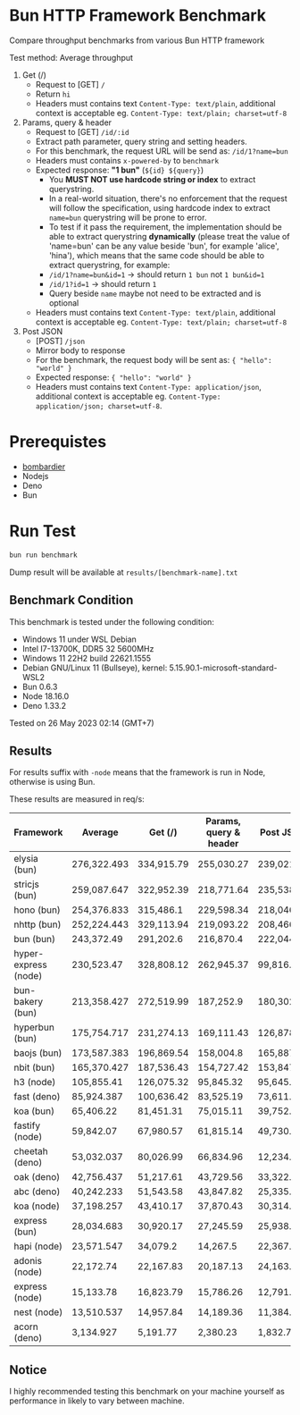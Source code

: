 # Bun HTTP Framework Benchmark

Compare throughput benchmarks from various Bun HTTP framework

Test method: Average throughput

1. Get (/)
    - Request to [GET] `/`
    - Return `hi`
    - Headers must contains text `Content-Type: text/plain`, additional context is acceptable eg. `Content-Type: text/plain; charset=utf-8`
2. Params, query & header
    - Request to [GET] `/id/:id`
    - Extract path parameter, query string and setting headers.
    - For this benchmark, the request URL will be send as: `/id/1?name=bun`
    - Headers must contains `x-powered-by` to `benchmark`
    - Expected response: **"1 bun"** (`${id} ${query}`)
        - You **MUST NOT use hardcode string or index** to extract querystring.
        - In a real-world situation, there's no enforcement that the request will follow the specification, using hardcode index to extract `name=bun` querystring will be prone to error.
        - To test if it pass the requirement, the implementation should be able to extract querystring **dynamically** (please treat the value of 'name=bun' can be any value beside 'bun', for example 'alice', 'hina'), which means that the same code should be able to extract querystring, for example:
        - `/id/1?name=bun&id=1` -> should return `1 bun` not `1 bun&id=1`
        - `/id/1?id=1` -> should return `1 `
        - Query beside `name` maybe not need to be extracted and is optional
    - Headers must contains text `Content-Type: text/plain`, additional context is acceptable eg. `Content-Type: text/plain; charset=utf-8`
3. Post JSON
    - [POST] `/json`
    - Mirror body to response
    - For the benchmark, the request body will be sent as: `{ "hello": "world" }`
    - Expected response: `{ "hello": "world" }`
    - Headers must contains text `Content-Type: application/json`, additional context is acceptable eg. `Content-Type: application/json; charset=utf-8`.

# Prerequistes

-   [bombardier](https://github.com/codesenberg/bombardier)
-   Nodejs
-   Deno
-   Bun

# Run Test

```typescript
bun run benchmark
```

Dump result will be available at `results/[benchmark-name].txt`

## Benchmark Condition

This benchmark is tested under the following condition:

-   Windows 11 under WSL Debian
-   Intel I7-13700K, DDR5 32 5600MHz
-   Windows 11 22H2 build 22621.1555
-   Debian GNU/Linux 11 (Bullseye), kernel: 5.15.90.1-microsoft-standard-WSL2
-   Bun 0.6.3
-   Node 18.16.0
-   Deno 1.33.2

Tested on 26 May 2023 02:14 (GMT+7)

## Results

For results suffix with `-node` means that the framework is run in Node, otherwise is using Bun.

These results are measured in req/s:

| Framework            | Average     | Get (/)    | Params, query & header | Post JSON  |
| -------------------- | ----------- | ---------- | ---------------------- | ---------- |
| elysia (bun)         | 276,322.493 | 334,915.79 | 255,030.27             | 239,021.42 |
| stricjs (bun)        | 259,087.647 | 322,952.39 | 218,771.64             | 235,538.91 |
| hono (bun)           | 254,376.833 | 315,486.1  | 229,598.34             | 218,046.06 |
| nhttp (bun)          | 252,224.443 | 329,113.94 | 219,093.22             | 208,466.17 |
| bun (bun)            | 243,372.49  | 291,202.6  | 216,870.4              | 222,044.47 |
| hyper-express (node) | 230,523.47  | 328,808.12 | 262,945.37             | 99,816.92  |
| bun-bakery (bun)     | 213,358.427 | 272,519.99 | 187,252.9              | 180,302.39 |
| hyperbun (bun)       | 175,754.717 | 231,274.13 | 169,111.43             | 126,878.59 |
| baojs (bun)          | 173,587.383 | 196,869.54 | 158,004.8              | 165,887.81 |
| nbit (bun)           | 165,370.427 | 187,536.43 | 154,727.42             | 153,847.43 |
| h3 (node)            | 105,855.41  | 126,075.32 | 95,845.32              | 95,645.59  |
| fast (deno)          | 85,924.387  | 100,636.42 | 83,525.19              | 73,611.55  |
| koa (bun)            | 65,406.22   | 81,451.31  | 75,015.11              | 39,752.24  |
| fastify (node)       | 59,842.07   | 67,980.57  | 61,815.14              | 49,730.5   |
| cheetah (deno)       | 53,032.037  | 80,026.99  | 66,834.96              | 12,234.16  |
| oak (deno)           | 42,756.437  | 51,217.61  | 43,729.56              | 33,322.14  |
| abc (deno)           | 40,242.233  | 51,543.58  | 43,847.82              | 25,335.3   |
| koa (node)           | 37,198.257  | 43,410.17  | 37,870.43              | 30,314.17  |
| express (bun)        | 28,034.683  | 30,920.17  | 27,245.59              | 25,938.29  |
| hapi (node)          | 23,571.547  | 34,079.2   | 14,267.5               | 22,367.94  |
| adonis (node)        | 22,172.74   | 22,167.83  | 20,187.13              | 24,163.26  |
| express (node)       | 15,133.78   | 16,823.79  | 15,786.26              | 12,791.29  |
| nest (node)          | 13,510.537  | 14,957.84  | 14,189.36              | 11,384.41  |
| acorn (deno)         | 3,134.927   | 5,191.77   | 2,380.23               | 1,832.78   |


## Notice

I highly recommended testing this benchmark on your machine yourself as performance in likely to vary between machine.
